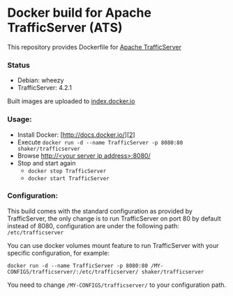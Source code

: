 Docker build for Apache TrafficServer (ATS)
================================

This repository provides Dockerfile for [Apache TrafficServer][0] 

### Status
- Debian: wheezy
- TrafficServer: 4.2.1

Built images are uploaded to [index.docker.io][1]

### Usage:

 - Install Docker: [http://docs.docker.io/][2]
 - Execute
 `docker run -d --name TrafficServer -p 8080:80 shaker/trafficserver`
 - Browse [http://&lt;your server ip address&gt;:8080/][3]
 - Stop and start again
   - `docker stop TrafficServer`
   - `docker start TrafficServer`

### Configuration:

This build comes with the standard configuration as provided by TrafficServer, the only change is to run TrafficServer on port 80 by default instead of 8080, configuration are under the following path: `/etc/trafficserver`

You can use docker volumes mount feature to run TrafficServer with your specific configuration, for example:

`docker run -d --name TrafficServer -p 8080:80 /MY-CONFIGS/trafficserver/:/etc/trafficserver/ shaker/trafficserver`

You need to change `/MY-CONFIGS/trafficserver/` to your configuration path.

  [0]: http://trafficserver.apache.org/
  [1]: https://index.docker.io/u/shaker/
  [2]: http://docs.docker.io/en/latest/ "docs.docker.io"
  [3]: http://127.0.0.1:8080/
